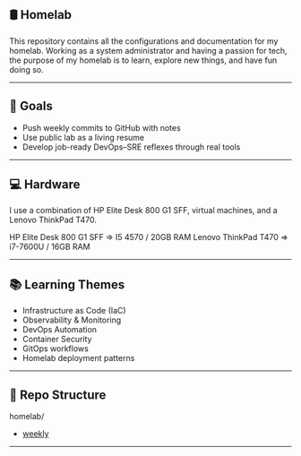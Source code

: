## 🛢️ Homelab

This repository contains all the configurations and documentation for my homelab. 
Working as a system administrator and having a passion for tech, the purpose of my homelab is to learn, explore new things, and have fun doing so. 

---

## 🧠 Goals

- Push weekly commits to GitHub with notes
- Use public lab as a living resume
- Develop job-ready DevOps–SRE reflexes through real tools

---
 
## 💻 Hardware
I use a combination of HP Elite Desk 800 G1 SFF, virtual machines, and a Lenovo ThinkPad T470.

HP Elite Desk 800 G1 SFF => I5 4570 / 20GB RAM
Lenovo ThinkPad T470 => i7-7600U / 16GB RAM

---

## 📚 Learning Themes

- Infrastructure as Code (IaC)
- Observability & Monitoring
- DevOps Automation
- Container Security
- GitOps workflows
- Homelab deployment patterns

---

## 📂 Repo Structure


homelab/

- [weekly](https://github.com/raoulmoise/homelab/blob/47f43e3d76ee3ea4facaf8459122cb5d7430be9c/weekly)

---
